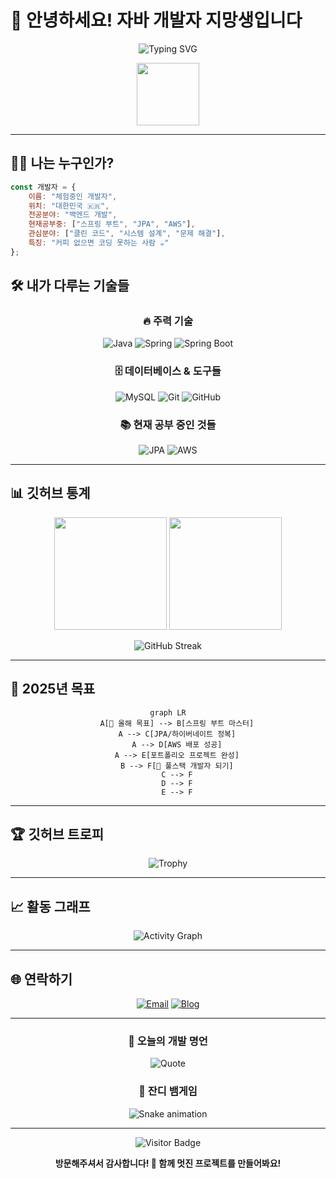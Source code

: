 # 🚀 안녕하세요! 자바 개발자 지망생입니다

<div align="center">
  
  ![Typing SVG](https://readme-typing-svg.herokuapp.com?font=Fira+Code&pause=1000&color=36BCF7&center=true&vCenter=true&width=435&lines=자바+%26+스프링+개발자+지망생+🌱;백엔드+개발에+푹+빠진+사람;매일+새로운+것을+배우는+중!)
  
  <img src="https://media.giphy.com/media/M9gbBd9nbDrOTu1Mqx/giphy.gif" width="100"/>
  
</div>

---

## 👨‍💻 나는 누구인가?

```javascript
const 개발자 = {
    이름: "체험중인 개발자",
    위치: "대한민국 🇰🇷",
    전공분야: "백엔드 개발",
    현재공부중: ["스프링 부트", "JPA", "AWS"],
    관심분야: ["클린 코드", "시스템 설계", "문제 해결"],
    특징: "커피 없으면 코딩 못하는 사람 ☕️"
};
```

## 🛠️ 내가 다루는 기술들

<div align="center">

### 🔥 주력 기술
![Java](https://img.shields.io/badge/Java-ED8B00?style=for-the-badge&logo=openjdk&logoColor=white)
![Spring](https://img.shields.io/badge/Spring-6DB33F?style=for-the-badge&logo=spring&logoColor=white)
![Spring Boot](https://img.shields.io/badge/Spring%20Boot-6DB33F?style=for-the-badge&logo=springboot&logoColor=white)

### 🗄️ 데이터베이스 & 도구들
![MySQL](https://img.shields.io/badge/MySQL-005C84?style=for-the-badge&logo=mysql&logoColor=white)
![Git](https://img.shields.io/badge/Git-F05032?style=for-the-badge&logo=git&logoColor=white)
![GitHub](https://img.shields.io/badge/GitHub-100000?style=for-the-badge&logo=github&logoColor=white)

### 📚 현재 공부 중인 것들
![JPA](https://img.shields.io/badge/JPA-59666C?style=for-the-badge&logo=hibernate&logoColor=white)
![AWS](https://img.shields.io/badge/AWS-FF9900?style=for-the-badge&logo=amazonaws&logoColor=white)

</div>

---

## 📊 깃허브 통계

<div align="center">
  
  <img height="180em" src="https://github-readme-stats.vercel.app/api?username=Che0807&show_icons=true&theme=radical&include_all_commits=true&count_private=true&hide_border=true"/>
  <img height="180em" src="https://github-readme-stats.vercel.app/api/top-langs/?username=Che0807&layout=compact&theme=radical&hide_border=true&langs_count=8"/>
  
</div>

<div align="center">
  
  ![GitHub Streak](https://github-readme-streak-stats.herokuapp.com/?user=Che0807&theme=radical&hide_border=true)
  
</div>

---

## 🎯 2025년 목표

<div align="center">

```mermaid
graph LR
    A[🎯 올해 목표] --> B[스프링 부트 마스터]
    A --> C[JPA/하이버네이트 정복]
    A --> D[AWS 배포 성공]
    A --> E[포트폴리오 프로젝트 완성]
    B --> F[🚀 풀스택 개발자 되기]
    C --> F
    D --> F
    E --> F
```

</div>

---

## 🏆 깃허브 트로피

<div align="center">
  
  ![Trophy](https://github-profile-trophy.vercel.app/?username=Che0807&theme=radical&no-frame=true&no-bg=false&margin-w=4)
  
</div>

---

## 📈 활동 그래프

<div align="center">
  
  ![Activity Graph](https://github-readme-activity-graph.vercel.app/graph?username=Che0807&theme=react-dark&hide_border=true)
  
</div>

---

## 🌐 연락하기

<div align="center">
  
  [![Email](https://img.shields.io/badge/이메일-D14836?style=for-the-badge&logo=gmail&logoColor=white)](mailto:elpin0428@naver.com)
  [![Blog](https://img.shields.io/badge/블로그-FF5722?style=for-the-badge&logo=blogger&logoColor=white)](https://che01.tistory.com/)
  
</div>

---

<div align="center">
  
  ### 💭 오늘의 개발 명언
  ![Quote](https://quotes-github-readme.vercel.app/api?type=horizontal&theme=radical)
  
  ### 🐍 잔디 뱀게임
  ![Snake animation](https://github.com/Che0807/Che0807/blob/output/github-contribution-grid-snake.svg)
  
</div>

---

<div align="center">
  
  ![Visitor Badge](https://visitor-badge.laobi.icu/badge?page_id=Che0807.Che0807)
  
  **방문해주셔서 감사합니다! 🚀 함께 멋진 프로젝트를 만들어봐요!**
  
</div>
